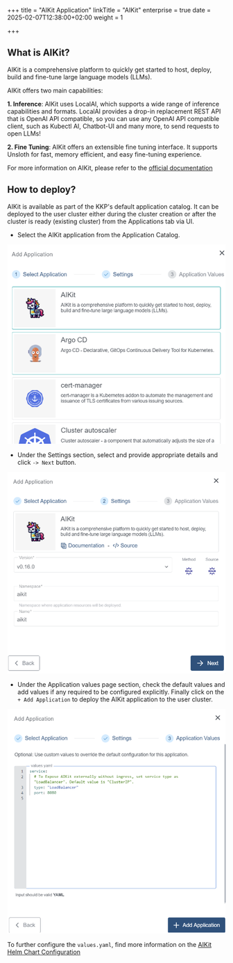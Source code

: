 +++
title = "AIKit Application"
linkTitle = "AIKit"
enterprise = true
date = 2025-02-07T12:38:00+02:00
weight = 1

+++

## What is AIKit?

AIKit is a comprehensive platform to quickly get started to host, deploy, build and fine-tune large language models (LLMs).

AIKit offers two main capabilities:

**1. Inference**: AIKit uses LocalAI, which supports a wide range of inference capabilities and formats. LocalAI provides a drop-in replacement REST API that is OpenAI API compatible, so you can use any OpenAI API compatible client, such as Kubectl AI, Chatbot-UI and many more, to send requests to open LLMs!

**2. Fine Tuning**: AIKit offers an extensible fine tuning interface. It supports Unsloth for fast, memory efficient, and easy fine-tuning experience.

For more information on AIKit, please refer to the [official documentation](https://sozercan.github.io/aikit/docs/)

## How to deploy?

AIKit is available as part of the KKP's default application catalog. It can be deployed to the user cluster either during the cluster creation or after the cluster is ready (existing cluster) from the Applications tab via UI.

* Select the AIKit application from the Application Catalog.

![Select AIKit Application](01-select-application-aikit-app.png)

* Under the Settings section, select and provide appropriate details and click `-> Next` button.

![Settings for AIKit Application](02-settings-aikit-app.png)

* Under the Application values page section, check the default values and add values if any required to be configured explicitly. Finally click on the `+ Add Application` to deploy the AIKit application to the user cluster.

![Application Values for AIKit Application](03-applicationvalues-aikit-app.png)

To further configure the `values.yaml`, find more information on the [AIKit Helm Chart Configuration](https://github.com/sozercan/aikit/tree/v0.16.0/charts/aikit)